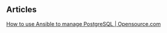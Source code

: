 ## Articles

[How to use Ansible to manage PostgreSQL | Opensource.com](https://opensource.com/article/17/6/ansible-postgresql-operations)